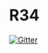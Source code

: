 # R34

[![Gitter](https://badges.gitter.im/Kekc1304/R34.svg)](https://gitter.im/Kekc1304/R34?utm_source=badge&utm_medium=badge&utm_campaign=pr-badge&utm_content=badge)